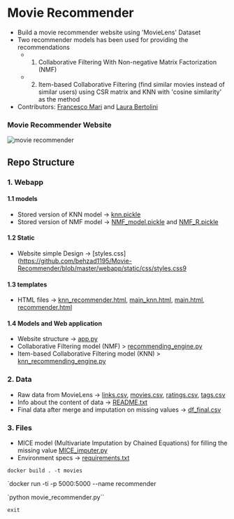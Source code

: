 # Movie Recommender
* Build a movie recommender website using 'MovieLens' Dataset
* Two recommender models has been used for providing the recommendations
    + 1. Collaborative Filtering With Non-negative Matrix Factorization (NMF)
    + 2. Item-based Collaborative Filtering (find similar movies instead of similar users) using CSR matrix and KNN with 'cosine similarity' as the method
* Contributors: [Francesco Mari](https://github.com/fra-mari) and [Laura Bertolini](https://github.com/Rellino)
### Movie Recommender Website
![movie recommender](recommender.gif)

## Repo Structure

### 1. Webapp
#### 1.1 models
* Stored version of KNN model -> [knn.pickle](https://github.com/behzad1195/Movie-Recommender/blob/master/webapp/models/knn.pickle)
* Stored version of NMF model -> [NMF_model.pickle](https://github.com/behzad1195/Movie-Recommender/blob/master/webapp/models/NMF_model.pickle) and [NMF_R.pickle](https://github.com/behzad1195/Movie-Recommender/blob/master/webapp/models/NMF_R.pickle)

#### 1.2 Static
* Website simple Design -> [styles.css](https://github.com/behzad1195/Movie-Recommender/blob/master/webapp/static/css/styles.css9

#### 1.3 templates
* HTML files -> [knn_recommender.html](https://github.com/behzad1195/Movie-Recommender/blob/master/webapp/templates/knn_recommender.html), [main_knn.html](https://github.com/behzad1195/Movie-Recommender/blob/master/webapp/templates/mian_knn.html), [main.html](https://github.com/behzad1195/Movie-Recommender/blob/master/webapp/templates/mian.html), [recommender.html](https://github.com/behzad1195/Movie-Recommender/blob/master/webapp/templates/recommender.html)

#### 1.4 Models and Web application
* Website structure -> [app.py](https://github.com/behzad1195/Movie-Recommender/blob/master/webapp/app.py)
* Collaborative Filtering model (NMF) > [recommending_engine.py](https://github.com/behzad1195/Movie-Recommender/blob/master/webapp/recommending_engine.py)
* Item-based Collaborative Filtering model (KNN) > [knn_recommending_engine.py](https://github.com/behzad1195/Movie-Recommender/blob/master/webapp/knn_recommending_engine.py)

### 2. Data
* Raw data from MovieLens -> [links.csv](https://github.com/behzad1195/Movie-Recommender/blob/master/data/raw/links.csv), [movies.csv](https://github.com/behzad1195/Movie-Recommender/blob/master/data/raw/movies.csv), [ratings.csv](https://github.com/behzad1195/Movie-Recommender/blob/master/data/raw/ratings.csv), [tags.csv](https://github.com/behzad1195/Movie-Recommender/blob/master/data/raw/tags.csv)
* Info about the content of data -> [README.txt](https://github.com/behzad1195/Movie-Recommender/blob/master/data/raw/README.txt)
* Final data after merge and imputation on missing values -> [df_final.csv](https://github.com/behzad1195/Movie-Recommender/blob/master/data/preprocessed/df_final.csv)

### 3. Files 
* MICE model (Multivariate Imputation by Chained Equations) for filling the missing value [MICE_imputer.py](https://github.com/behzad1195/Movie-Recommender/blob/master/MICE_imputer.py)
* Environment specs -> [requirements.txt](https://github.com/behzad1195/Movie-Recommender/blob/master/requirements.txt) 



`docker build . -t movies`

`docker run -ti -p 5000:5000 --name recommender 

`python movie_recommender.py``

`exit`
